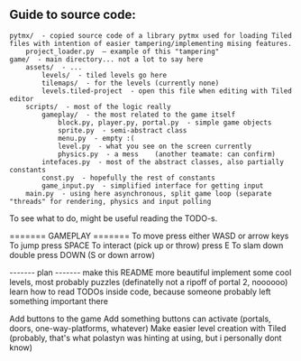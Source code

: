 ## Guide to source code:

```
pytmx/  - copied source code of a library pytmx used for loading Tiled files with intention of easier tampering/implementing mising features.    
    project_loader.py  – example of this "tampering"
game/  - main directory... not a lot to say here
    assets/  - ...
        levels/  - tiled levels go here
        tilemaps/  - for the levels (currently none)
        levels.tiled-project  - open this file when editing with Tiled editor
    scripts/  - most of the logic really
        gameplay/  - the most related to the game itself
            block.py, player.py, portal.py  - simple game objects
            sprite.py  - semi-abstract class
            menu.py  - empty :(
            level.py  - what you see on the screen currently
            physics.py  - a mess    (another teamate: can confirm)
        intefaces.py  - most of the abstract classes, also partially constants
        const.py  - hopefully the rest of constants
        game_input.py  - simplified interface for getting input
    main.py  - using here asynchronous, split game loop (separate "threads" for rendering, physics and input polling
```

To see what to do, might be useful reading the TODO-s.

======= GAMEPLAY =======
To move press either WASD or arrow keys
To jump press SPACE
To interact (pick up or throw) press E
To slam down double press DOWN (S or down arrow)

------- plan -------
make this README more beautiful
implement some cool levels, most probably puzzles (definatelly not a ripoff of portal 2, noooooo)
learn how to read TODOs inside code, because someone probably left something important there

Add buttons to the game
Add something buttons can activate (portals, doors, one-way-platforms, whatever)
Make easier level creation with Tiled (probably, that's what polastyn was hinting at using, but i personally dont know)